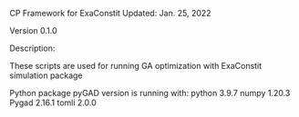 CP Framework for ExaConstit
Updated: Jan. 25, 2022

Version 0.1.0

Description:

These scripts are used for running GA optimization with ExaConstit simulation package

Python package
pyGAD version is running with:
  python 3.9.7
  numpy 1.20.3
  Pygad 2.16.1
  tomli 2.0.0

